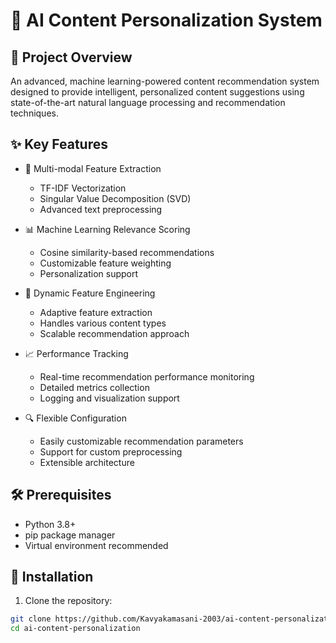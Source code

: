 # 🚀 AI Content Personalization System

## 📝 Project Overview

An advanced, machine learning-powered content recommendation system designed to provide intelligent, personalized content suggestions using state-of-the-art natural language processing and recommendation techniques.

## ✨ Key Features

- 🧠 Multi-modal Feature Extraction
  - TF-IDF Vectorization
  - Singular Value Decomposition (SVD)
  - Advanced text preprocessing

- 📊 Machine Learning Relevance Scoring
  - Cosine similarity-based recommendations
  - Customizable feature weighting
  - Personalization support

- 🔄 Dynamic Feature Engineering
  - Adaptive feature extraction
  - Handles various content types
  - Scalable recommendation approach

- 📈 Performance Tracking
  - Real-time recommendation performance monitoring
  - Detailed metrics collection
  - Logging and visualization support

- 🔍 Flexible Configuration
  - Easily customizable recommendation parameters
  - Support for custom preprocessing
  - Extensible architecture

## 🛠 Prerequisites

- Python 3.8+
- pip package manager
- Virtual environment recommended

## 🔧 Installation

1. Clone the repository:
```bash
git clone https://github.com/Kavyakamasani-2003/ai-content-personalization.git
cd ai-content-personalization
